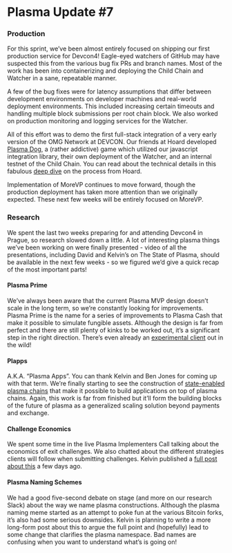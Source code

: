 # Plasma Update \#7

### Production

For this sprint, we’ve been almost entirely focused on shipping our first production service for Devcon4! Eagle-eyed watchers of GitHub may have suspected this from the various bug fix PRs and branch names. Most of the work has been into containerizing and deploying the Child Chain and Watcher in a sane, repeatable manner.

A few of the bug fixes were for latency assumptions that differ between development environments on developer machines and real-world deployment environments. This included increasing certain timeouts and handling multiple block submissions per root chain block. We also worked on production monitoring and logging services for the Watcher.

All of this effort was to demo the first full-stack integration of a very early version of the OMG Network at DEVCON. Our friends at Hoard developed [Plasma Dog](http://plasmadog.hoard.exchange/), a \(rather addictive\) game which utilized our javascript integration library, their own deployment of the Watcher, and an internal testnet of the Child Chain. You can read about the technical details in this fabulous [deep dive](https://blog.hoard.exchange/how-hoard-created-the-first-omg-network-application-plasma-dog-62f139ec3dd4) on the process from Hoard.

Implementation of MoreVP continues to move forward, though the production deployment has taken more attention than we originally expected. These next few weeks will be entirely focused on MoreVP.

### Research

We spent the last two weeks preparing for and attending Devcon4 in Prague, so research slowed down a little. A lot of interesting plasma things we’ve been working on were finally presented - video of all the presentations, including David and Kelvin’s on The State of Plasma, should be available in the next few weeks - so we figured we’d give a quick recap of the most important parts!

#### Plasma Prime

We’ve always been aware that the current Plasma MVP design doesn’t scale in the long term, so we’re constantly looking for improvements. Plasma Prime is the name for a series of improvements to Plasma Cash that make it possible to simulate fungible assets. Although the design is far from perfect and there are still plenty of kinks to be worked out, it’s a significant step in the right direction. There’s even already an [experimental client](https://github.com/plasma-group/plasma-prime) out in the wild!

#### Plapps

A.K.A. “Plasma Apps”. You can thank Kelvin and Ben Jones for coming up with that term. We’re finally starting to see the construction of [state-enabled plasma chains](https://ethresear.ch/t/plasma-leap-a-state-enabled-computing-model-for-plasma/3539) that make it possible to build applications on top of plasma chains. Again, this work is far from finished but it’ll form the building blocks of the future of plasma as a generalized scaling solution beyond payments and exchange.

#### Challenge Economics

We spent some time in the live Plasma Implementers Call talking about the economics of exit challenges. We also chatted about the different strategies clients will follow when submitting challenges. Kelvin published a [full post about this](https://ethresear.ch/t/strategies-for-plasma-clients/4070) a few days ago.

#### Plasma Naming Schemes

We had a good five-second debate on stage \(and more on our research Slack\) about the way we name plasma constructions. Although the plasma naming meme started as an attempt to poke fun at the various Bitcoin forks, it’s also had some serious downsides. Kelvin is planning to write a more long-form post about this to argue the full point and \(hopefully\) lead to some change that clarifies the plasma namespace. Bad names are confusing when you want to understand what’s is going on!

